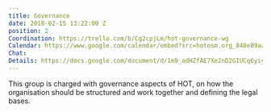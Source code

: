 ```yaml
---
title: Governance
date: 2018-02-15 13:22:00 Z
position: 2
Coordination: https://trello.com/b/Cg2cpjLm/hot-governance-wg
Calendar: https://www.google.com/calendar/embed?src=hotosm.org_848e89aaiab04ag94d23rqn558%40group.calendar.google.com
Chat: 
Details: https://docs.google.com/document/d/1m9_odHZfAE7Xe2nD2GIUCq6yiyczuTvi0uJNEdXQmd0/edit
---
```


This group is charged with governance aspects of HOT, on how the organisation should be structured and work together and defining the legal bases.
